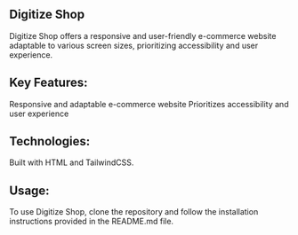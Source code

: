## Digitize Shop
Digitize Shop offers a responsive and user-friendly e-commerce website adaptable to various screen sizes, prioritizing accessibility and user experience.

## Key Features:

Responsive and adaptable e-commerce website
Prioritizes accessibility and user experience

## Technologies:
Built with HTML and TailwindCSS.

## Usage:
To use Digitize Shop, clone the repository and follow the installation instructions provided in the README.md file.

